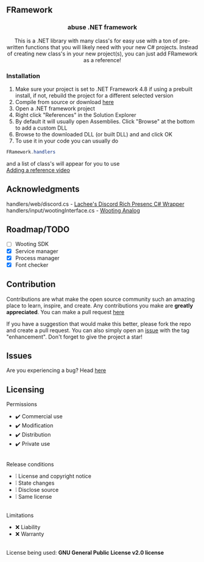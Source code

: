 ## FRamework 
<div align="center">
  <h3 align="center">abuse .NET framework</h3>
  <p align="center">
    This is a .NET library with many class's for easy use with a ton of pre-written functions that you will likely need with your new C# projects. Instead of creating new class's in your new project(s), you can just add FRamework as a reference!
  </p>
</div>

### Installation
1. Make sure your project is set to .NET Framework 4.8 if using a prebuilt install, if not, rebuild the project for a different selected version
2. Compile from source or download <a href="https://github.com/abusedev/FRamework/releases">here</a>
3. Open a .NET framework project
4. Right click "References" in the Solution Explorer
5. By default it will usually open Assemblies. Click "Browse" at the bottom to add a custom DLL
6. Browse to the downloaded DLL (or built DLL) and and click OK
7. To use it in your code you can usually do
```c#
FRamework.handlers
```
and a list of class's will appear for you to use </br>
<a href="https://youtu.be/LuDCJ90igrg?si=ekxHd3GobqpwGA9B&t=3">Adding a reference video</a>

## Acknowledgments
<div>
    handlers/web/discord.cs - <a href="https://github.com/Lachee/discord-rpc-csharp">Lachee's Discord Rich Presenc C# Wrapper</a>
    <br>
    handlers/input/wootingInterface.cs - <a href="https://github.com/WootingKb/wooting-analog-wrappers">Wooting Analog</a>
</div>

## Roadmap/TODO
- [ ] Wooting SDK
- [x] Service manager
- [x] Process manager
- [x] Font checker

## Contribution
Contributions are what make the open source community such an amazing place to learn, inspire, and create. Any contributions you make are **greatly appreciated**. You can make a pull request [here](https://github.com/abusedev/FRamework/pulls)

If you have a suggestion that would make this better, please fork the repo and create a pull request. You can also simply open an [issue](https://github.com/abusedev/FRamework/issues) with the tag "enhancement".
Don't forget to give the project a star!

## Issues
Are you experiencing a bug? Head [here](https://github.com/abusedev/FRamework/issues)

## Licensing 
Permissions
* ✔️ Commercial use
* ✔️ Modification
* ✔️ Distribution
* ✔️ Private use
<br></br>

Release conditions
* ❕ License and copyright notice
* ❕ State changes
* ❕ Disclose source
* ❕ Same license
<br></br>

Limitations
* ❌ Liability
* ❌ Warranty
<br></br>

License being used: **GNU General Public License v2.0 license**
